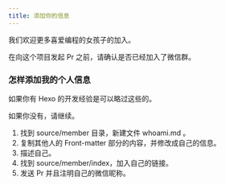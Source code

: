 ```yaml
---
title: 添加你的信息
---
```


我们欢迎更多喜爱编程的女孩子的加入。

在向这个项目发起 Pr 之前，请确认是否已经加入了微信群。

### 怎样添加我的个人信息

如果你有 Hexo 的开发经验是可以略过这些的。

如果你没有，请继续。

1. 找到 source/member 目录，新建文件 whoami.md 。
2. 复制其他人的 Front-matter 部分的内容，并修改成自己的信息。
3. 描述自己。
4. 找到 source/member/index，加入自己的链接。
5. 发送 Pr 并且注明自己的微信昵称。
